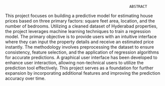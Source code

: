                                                             ABSTRACT 
This project focuses on building a predictive model for estimating house prices based on three primary factors: square feet area, location, and the number of bedrooms. Utilizing a cleaned dataset of Hyderabad properties, the project leverages machine learning techniques to train a regression model. The primary objective is to provide users with an intuitive interface where they can input the property details and receive an estimated price instantly.
The methodology involves preprocessing the dataset to ensure consistency, feature selection, and the application of regression algorithms for accurate predictions. A graphical user interface has been developed to enhance user interaction, allowing non-technical users to utilize the prediction tool effectively. This project serves as a foundation for further expansion by incorporating additional features and improving the prediction accuracy over time.
